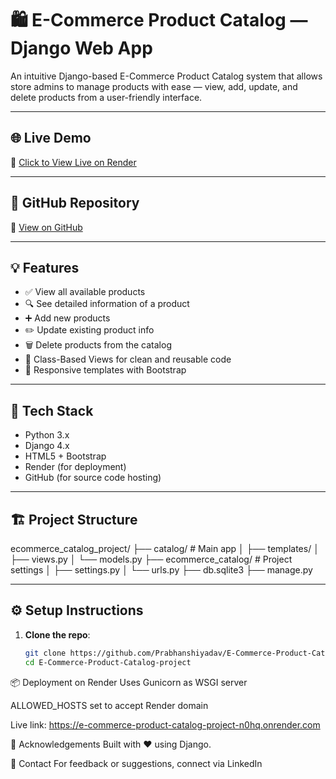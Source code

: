 # 🛍️ E-Commerce Product Catalog — Django Web App

An intuitive Django-based E-Commerce Product Catalog system that allows store admins to manage products with ease — view, add, update, and delete products from a user-friendly interface.

---

## 🌐 Live Demo

🚀 [Click to View Live on Render](https://e-commerce-product-catalog-project-n0hq.onrender.com/)

---

## 📂 GitHub Repository

📎 [View on GitHub](https://github.com/Prabhanshiyadav/E-Commerce-Product-Catalog-project)

---

## 💡 Features

- ✅ View all available products
- 🔍 See detailed information of a product
- ➕ Add new products
- ✏️ Update existing product info
- 🗑️ Delete products from the catalog
- 🧩 Class-Based Views for clean and reusable code
- 🎨 Responsive templates with Bootstrap

---

## 🧱 Tech Stack

- Python 3.x
- Django 4.x
- HTML5 + Bootstrap
- Render (for deployment)
- GitHub (for source code hosting)

---

## 🏗️ Project Structure
ecommerce_catalog_project/
├── catalog/ # Main app
│ ├── templates/
│ ├── views.py
│ └── models.py
├── ecommerce_catalog/ # Project settings
│ ├── settings.py
│ └── urls.py
├── db.sqlite3
├── manage.py

---

## ⚙️ Setup Instructions

1. **Clone the repo**:
   ```bash
   git clone https://github.com/Prabhanshiyadav/E-Commerce-Product-Catalog-project.git
   cd E-Commerce-Product-Catalog-project


📦 Deployment on Render
Uses Gunicorn as WSGI server

ALLOWED_HOSTS set to accept Render domain

Live link: https://e-commerce-product-catalog-project-n0hq.onrender.com

🙌 Acknowledgements
Built with ❤️ using Django.

📧 Contact
For feedback or suggestions, connect via LinkedIn




